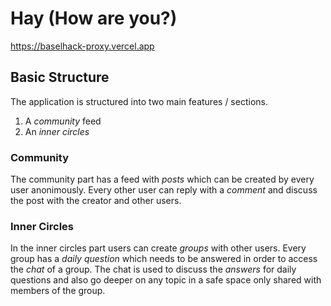 # Hay (How are you?)
https://baselhack-proxy.vercel.app

## Basic Structure

The application is structured into two main features / sections.
1. A *community* feed
2. An *inner circles*

### Community
The community part has a feed with *posts* which can be created by every user anonimously. Every other user can reply with a *comment* and discuss the post with the creator and other users.

### Inner Circles
In the inner circles part users can create *groups* with other users. Every group has a *daily question* which needs to be answered in order to access the *chat* of a group. The chat is used to discuss the *answers* for daily questions and also go deeper on any topic in a safe space only shared with members of the group.
